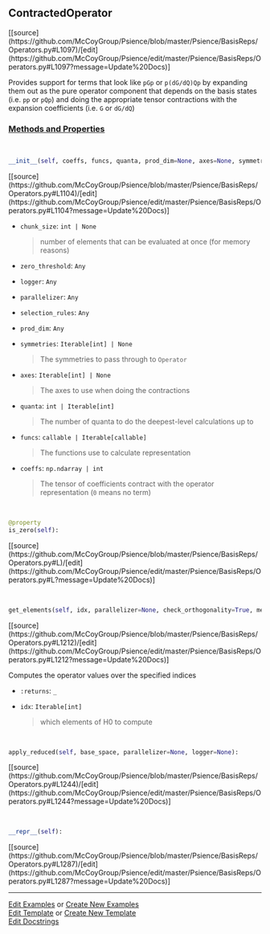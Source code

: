 ## <a id="Psience.BasisReps.Operators.ContractedOperator">ContractedOperator</a> 
<div class="docs-source-link" markdown="1">
[[source](https://github.com/McCoyGroup/Psience/blob/master/Psience/BasisReps/Operators.py#L1097)/[edit](https://github.com/McCoyGroup/Psience/edit/master/Psience/BasisReps/Operators.py#L1097?message=Update%20Docs)]
</div>

Provides support for terms that look like `pGp` or `p(dG/dQ)Qp` by
expanding them out as the pure operator component that depends on the basis states (i.e. `pp` or `pQp`)
and doing the appropriate tensor contractions with the expansion coefficients (i.e. `G` or `dG/dQ`)



<div class="collapsible-section">
 <div class="collapsible-section collapsible-section-header" markdown="1">
 
### <a class="collapse-link" data-toggle="collapse" href="#methods">Methods and Properties</a> <a class="float-right" data-toggle="collapse" href="#methods"><i class="fa fa-chevron-down"></i></a>

 </div>
 <div class="collapsible-section collapsible-section-body collapse" id="methods" markdown="1">

<a id="Psience.BasisReps.Operators.ContractedOperator.__init__" class="docs-object-method">&nbsp;</a> 
```python
__init__(self, coeffs, funcs, quanta, prod_dim=None, axes=None, symmetries=None, selection_rules=None, selection_rule_steps=None, zero_threshold=1e-14, skipped_indices=None, skipped_coefficient_threshold=None, chunk_size=None, parallelizer=None, logger=None): 
```
<div class="docs-source-link" markdown="1">
[[source](https://github.com/McCoyGroup/Psience/blob/master/Psience/BasisReps/Operators.py#L1104)/[edit](https://github.com/McCoyGroup/Psience/edit/master/Psience/BasisReps/Operators.py#L1104?message=Update%20Docs)]
</div>


- `chunk_size`: `int | None`
    >number of elements that can be evaluated at once (for memory reasons)
- `zero_threshold`: `Any`
    >
- `logger`: `Any`
    >
- `parallelizer`: `Any`
    >
- `selection_rules`: `Any`
    >
- `prod_dim`: `Any`
    >
- `symmetries`: `Iterable[int] | None`
    >The symmetries to pass through to `Operator`
- `axes`: `Iterable[int] | None`
    >The axes to use when doing the contractions
- `quanta`: `int | Iterable[int]`
    >The number of quanta to do the deepest-level calculations up to
- `funcs`: `callable | Iterable[callable]`
    >The functions use to calculate representation
- `coeffs`: `np.ndarray | int`
    >The tensor of coefficients contract with the operator representation (`0` means no term)

<a id="Psience.BasisReps.Operators.ContractedOperator.is_zero" class="docs-object-method">&nbsp;</a> 
```python
@property
is_zero(self): 
```
<div class="docs-source-link" markdown="1">
[[source](https://github.com/McCoyGroup/Psience/blob/master/Psience/BasisReps/Operators.py#L)/[edit](https://github.com/McCoyGroup/Psience/edit/master/Psience/BasisReps/Operators.py#L?message=Update%20Docs)]
</div>

<a id="Psience.BasisReps.Operators.ContractedOperator.get_elements" class="docs-object-method">&nbsp;</a> 
```python
get_elements(self, idx, parallelizer=None, check_orthogonality=True, memory_constrained=False): 
```
<div class="docs-source-link" markdown="1">
[[source](https://github.com/McCoyGroup/Psience/blob/master/Psience/BasisReps/Operators.py#L1212)/[edit](https://github.com/McCoyGroup/Psience/edit/master/Psience/BasisReps/Operators.py#L1212?message=Update%20Docs)]
</div>

Computes the operator values over the specified indices
- `:returns`: `_`
    >
- `idx`: `Iterable[int]`
    >which elements of H0 to compute

<a id="Psience.BasisReps.Operators.ContractedOperator.apply_reduced" class="docs-object-method">&nbsp;</a> 
```python
apply_reduced(self, base_space, parallelizer=None, logger=None): 
```
<div class="docs-source-link" markdown="1">
[[source](https://github.com/McCoyGroup/Psience/blob/master/Psience/BasisReps/Operators.py#L1244)/[edit](https://github.com/McCoyGroup/Psience/edit/master/Psience/BasisReps/Operators.py#L1244?message=Update%20Docs)]
</div>

<a id="Psience.BasisReps.Operators.ContractedOperator.__repr__" class="docs-object-method">&nbsp;</a> 
```python
__repr__(self): 
```
<div class="docs-source-link" markdown="1">
[[source](https://github.com/McCoyGroup/Psience/blob/master/Psience/BasisReps/Operators.py#L1287)/[edit](https://github.com/McCoyGroup/Psience/edit/master/Psience/BasisReps/Operators.py#L1287?message=Update%20Docs)]
</div>

 </div>
</div>




___

[Edit Examples](https://github.com/McCoyGroup/Psience/edit/gh-pages/ci/examples/Psience/BasisReps/Operators/ContractedOperator.md) or 
[Create New Examples](https://github.com/McCoyGroup/Psience/new/gh-pages/?filename=ci/examples/Psience/BasisReps/Operators/ContractedOperator.md) <br/>
[Edit Template](https://github.com/McCoyGroup/Psience/edit/gh-pages/ci/docs/Psience/BasisReps/Operators/ContractedOperator.md) or 
[Create New Template](https://github.com/McCoyGroup/Psience/new/gh-pages/?filename=ci/docs/templates/Psience/BasisReps/Operators/ContractedOperator.md) <br/>
[Edit Docstrings](https://github.com/McCoyGroup/Psience/edit/master/Psience/BasisReps/Operators.py#L1097?message=Update%20Docs)
